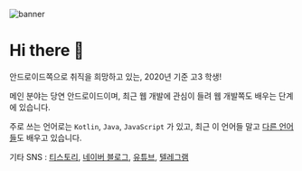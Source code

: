 ![banner](https://img1.daumcdn.net/thumb/R1280x0/?scode=mtistory2&fname=https%3A%2F%2Fk.kakaocdn.net%2Fdn%2FcMOZw7%2FbtqEOZ8KasS%2FJ5bWvGnkiwF2IxDK3A3YE0%2Fimg.png)

# Hi there 👋

안드로이드쪽으로 취직을 희망하고 있는, 2020년 기준 고3 학생!

메인 분야는 당연 안드로이드이며, 최근 웹 개발에 관심이 들려 웹 개발쪽도 배우는 단계에 있습니다.

주로 쓰는 언어로는 `Kotlin`, `Java`, `JavaScript` 가 있고, 최근 이 언어들 말고 [다른 언어들](https://github.com/sungbin5304/Programming-Study#languages)도 배우고 있습니다. 

기타 SNS : [티스토리](https://sungbin.me/), [네이버 블로그](https://blog.naver.com/sungbin_dev), [유튜브](https://www.youtube.com/channel/UCSvfSbfnidDPN6_Pm3wFAzQ?view_as=subscriber), [텔레그램](https://t.me/sungbin_dev)
